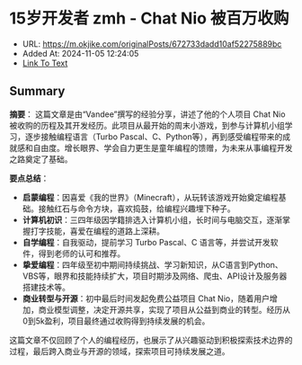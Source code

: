 # 15岁开发者 zmh - Chat Nio 被百万收购
- URL: https://m.okjike.com/originalPosts/672733dadd10af52275889bc
- Added At: 2024-11-05 12:24:05
- [Link To Text](2024-11-05-15岁开发者-zmh---chat-nio-被百万收购_raw.md)

## Summary
**摘要**：
这篇文章是由“Vandee”撰写的经验分享，讲述了他的个人项目 Chat Nio 被收购的历程及其开发经历。此项目从最开始的周末小游戏，到参与计算机小组学习，逐步接触编程语言（Turbo Pascal、C、Python等），再到感受编程带来的成就感和自由度。增长眼界、学会自力更生是童年编程的馈赠，为未来从事编程开发之路奠定了基础。

**要点总结**：
- **启蒙编程**：因喜爱《我的世界》（Minecraft），从玩转该游戏开始奠定编程基础。接触红石与命令方块，喜欢捣鼓，给编程兴趣埋下种子。
- **计算机初识**：三四年级因学籍排选入计算机小组，长时间与电脑交互，逐渐掌握打字技能，喜爱在编程的道路上深耕。
- **自学编程**：自我驱动，提前学习 Turbo Pascal、C 语言等，并尝试开发软件，得到老师的认可和推荐。
- **挚爱编程**：四年级至初中期间持续挑战、学习新知识，从C语言到Python、VBS等，眼界和技能持续扩大，项目时期涉及网络、爬虫、API设计及服务器搭建技术等。
- **商业转型与开源**：初中最后时间发起免费公益项目 Chat Nio，随着用户增加，商业模型调整，决定开源共享，实现了项目从公益到商业的转型。经历从0到5k盈利，项目最终通过收购得到持续发展的机会。

这篇文章不仅回顾了个人的编程经历，也展示了从兴趣驱动到积极探索技术边界的过程，最后跨入商业与开源的领域，探索项目可持续发展之道。
